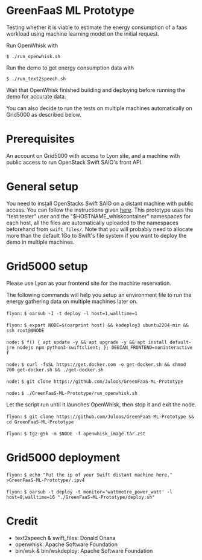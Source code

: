 # GreenFaaS ML Prototype
Testing whether it is viable to estimate the energy consumption of a faas workload using machine learning model on the initial request.

Run OpenWhisk with

    $ ./run_openwhisk.sh

Run the demo to get energy consumption data with

    $ ./run_text2speech.sh

Wait that OpenWhisk finished building and deploying before running the demo for accurate data.

You can also decide to run the tests on multiple machines automatically on Grid5000 as described below.


# Prerequisites

An account on Grid5000 with access to Lyon site, and a machine with public access to run OpenStack Swift SAIO's front API.


# General setup
You need to install OpenStacks Swift SAIO on a distant machine with public access. You can follow the instructions given [here](https://docs.openstack.org/swift/latest/development_saio.html). This prototype uses the "test:tester" user and the "$HOSTNAME_whiskcontainer" namespaces for each host, all the files are automatically uploaded to the namespaces beforehand from `swift_files/`. Note that you will probably need to allocate more than the default 1Go to Swift's file system if you want to deploy the demo in multiple machines.


# Grid5000 setup
Please use Lyon as your frontend site for the machine reservation.

The following commands will help you setup an environment file to run the energy gathering data on multiple machines later on.

`flyon:` `$ oarsub -I -t deploy -l host=1,walltime=1`

`flyon:` `$ export NODE=$(oarprint host) && kadeploy3 ubuntu2204-min && ssh root@$NODE`

`node:` `$ f() { apt update -y && apt upgrade -y && apt install default-jre nodejs npm python3-swiftclient; }; DEBIAN_FRONTEND=noninteractive f`

`node:` `$ curl -fsSL https://get.docker.com -o get-docker.sh && chmod 700 get-docker.sh && ./get-docker.sh`

`node:` `$ git clone https://github.com/Juloos/GreenFaaS-ML-Prototype`

`node:` `$ ./GreenFaaS-ML-Prototype/run_openwhisk.sh`

Let the script run until it launches OpenWhisk, then stop it and exit the node.

`flyon:` `$ git clone https://github.com/Juloos/GreenFaaS-ML-Prototype && cd GreenFaaS-ML-Prototype`

`flyon:` `$ tgz-g5k -m $NODE -f openwhisk_image.tar.zst`


# Grid5000 deployment

`flyon:` `$ echo "Put the ip of your Swift distant machine here." >GreenFaaS-ML-Prototype/.ipv4`

`flyon:` `$ oarsub -t deploy -t monitor='wattmetre_power_watt' -l host=8,walltime=16 "./GreenFaaS-ML-Prototype/deploy.sh"`


# Credit
- text2speech & swift_files: Donald Onana
- openwhisk: Apache Software Foundation
- bin/wsk & bin/wskdeploy: Apache Software Foundation 
